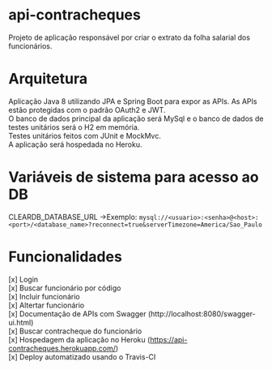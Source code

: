 # api-contracheques
Projeto de aplicação responsável por criar o extrato da folha salarial dos funcionários.

# Arquitetura
Aplicação Java 8 utilizando JPA e Spring Boot para expor as APIs. As APIs estão protegidas com o padrão OAuth2 e JWT.     
O banco de dados principal da aplicação será MySql e o banco de dados de testes unitários será o H2 em memória.   
Testes unitários feitos com JUnit e MockMvc.   
A aplicação será hospedada no Heroku.  
# Variáveis de sistema para acesso ao DB
CLEARDB_DATABASE_URL ->Exemplo: `mysql://<usuario>:<senha>@<host>:<port>/<database_name>?reconnect=true&serverTimezone=America/Sao_Paulo`
# Funcionalidades
[x] Login  
[x] Buscar funcionário por código  
[x] Incluir funcionário  
[x] Altertar funcionário  
[x] Documentação de APIs com Swagger (http://localhost:8080/swagger-ui.html)  
[x] Buscar contracheque do funcionário  
[x] Hospedagem da aplicação no Heroku (https://api-contracheques.herokuapp.com/)  
[x] Deploy automatizado usando o Travis-CI

